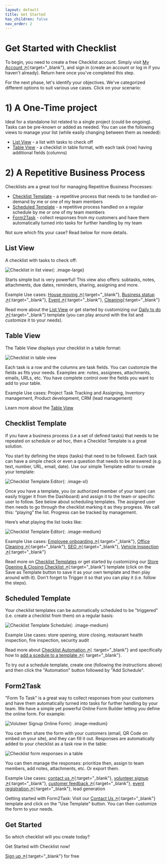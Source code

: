 ```yaml
---
layout: default
title: Get Started
has_children: false
nav_order: 2
---
```


# Get Started with Checklist

To begin, you need to create a free Checklist account. Simply visit [My Account ↗](https://checklist.com/account){:target="\_blank"}, and sign in (create an account or log in if you haven't already). Return here once you've completed this step.

For the next phase, let's identify your objectives. We've categorized different options to suit various use cases. Click on your scenario:

# 1) A One-Time project

Ideal for a standalone list related to a single project (could be ongoing). Tasks can be pre-known or added as needed. You can use the following views to manage your list (while easily changing between them as needed):

- [List View](#list-view) - a list with tasks to check off
- [Table View](#table-view) - a checklist in table format, with each task (row) having additional fields (columns)

# 2) A Repetitive Business Process

Checklists are a great tool for managing Repetitive Business Processes:

- [Checklist Template](#checklist-template) - a repetitive process that needs to be handled on-demand by me or one of my team members
- [Scheduled Template](#scheduled-template) - a repetitive process handled on a regular schedule by me or one of my team members
- [Form2Task](#form2task) - collect responses from my customers and have them automatically turned into tasks for further handling by my team

Not sure which fits your case? Read below for more details.

## List View

A checklist with tasks to check off:

![Checklist in list view](/assets/images/start/start-checklist-view.png){: .image-large}

Starts simple but is very powerful! This view also offers: subtasks, notes, attachments, due dates, reminders, sharing, assigning and more.

Example Use cases: [House moving ↗](https://checklist.com/moving-checklist "Moving Checklist"){:target="\_blank"}, [Business statup ↗](https://checklist.com/business-startup-checklist "Business Startup Checklist"){:target="\_blank"}, [Event ↗](https://checklist.com/event-checklist "Event Checklist"){:target="\_blank"}, [Cleaning](https://checklist.com/cleaning-checklist "Cleaning Checklist"){:target="\_blank"}

Read more about the [List View](/checklists/checklist-view) or get started by customizing our [Daily to do ↗](https://checklist.com/daily-to-do-list "Daily To Do Checklist"){:target="\_blank"} template (you can play around with the list and customize it to your needs).

## Table View

The Table View displays your checklist in a table format:

![Checklist in table view](/assets/images/start/start-table-view.png)

Each task is a row and the columns are task fields. You can customzie the fields as fits your needs. Examples are: notes, assignees, attachments, emails, URLs, etc. You have complete control over the fields you want to add to your table.

Example Use cases: Project Task Tracking and Assigning, Inventory management, Product development, CRM (lead management)

Learn more about the [Table View](/checklists/table-view/)

## Checklist Template

If you have a business process (i.e a set of defined tasks) that needs to be repeated on schedule or ad hoc, then a Checklist Template is a great solution.

You start by defining the steps (tasks) that need to be followed. Each task can have a simple check or even a question that needs to be answered (e.g. text, number, URL, email, date). Use our simple Template editor to create your template:

![Checklist Template Editor](/assets/images/templates/template-editor.png){: .image-xl}

Once you have a template, you (or authorized member of your team) can easily trigger it from the Dashboard) and assign it to the team or specific user to follow. See below about scheduling templates. The assigned user then needs to go through the checklist marking it as they progress. We call this: “playing” the list. Progress can be tracked by management.

Here’s what playing the list looks like:

![Checklist Template Editor](/assets/images/views/play-view2.gif){: .image-medium}

Example Use cases: [Employee onboarding ↗](https://checklist.com/employee-onboarding-checklist "Employee onboarding Checklist"){:target="\_blank"}, [Office Cleaning ↗](https://checklist.com/office-cleaning-checklist "Office Cleaning Checklist"){:target="\_blank"}, [SEO ↗](https://checklist.com/seo-checklist "SEO Checklist"){:target="\_blank"}, [Vehicle Inspection ↗](https://checklist.com/vehicle-inspection-checklist "Vehicle Insepection Checklist"){:target="\_blank"}

Read more on [Checklist Templates](/templates/templates) or get started by customizing our [Store Opening & Closing Checklist ↗](https://checklist.com/retail-store-opening-closing-checklist){:target="\_blank"} template (click on the Save as Template button to save it as your own template and then play around with it). Don't forget to Trigger it so that you can play it (i.e. follow the steps).

## Scheduled Template

Your checklist templates can be automatically scheduled to be "triggered" (i.e. create a checklist from them) on a regular basis:

![Checklist Template Schedule](/assets/images/start/start-template-schedule.png){: .image-medium}

Example Use cases: store opening, store closing, restaurant health inspection, fire inspection, security audit

Read more about [Checklist Automation ↗](/automation/){ :target="\_blank"} and specifically how to [add a scedule to a template ↗](/automation/#template-automation){: target="\_blank"}.

To try out a schedule template, create one (following the instructions above) and then click the "Automation" button followed by "Add Schedule".

## Form2Task

"Form To Task" is a great way to collect responses from your customers and have them automatically turned into tasks for further handling by your team. We have a simple yet powerful Online Form Builder letting you define the online form. For example:

![Voluteer Signup Online Form](/assets/images/start/form-2-task-form.png){: .image-medium}

You can then share the form with your customers (email, QR Code on embed on your site), and they can fill it out. Responses are automatically added to your checklist as a task row in the table:

![Checklist form responses in a table](/assets/images/start/form-2-task-table.png)

You can then manage the responses: prioritize then, assign to team members, add notes, attachments, etc. Or export them.

Example Use cases: [contact us ↗](https://checklist.com/forms/contact){:target="\_blank"}, [volunteer signup ↗](https://checklist.com/forms/volunteer-signup){:target="\_blank"}, [customer feedback ↗](https://checklist.com/forms/customer-feedback){:target="\_blank"}, [event registration ↗](https://checklist.com/forms/event-registration){:target="\_blank"}, lead generation

Getting started with Form2Task: Visit our [Contact Us ↗](https://checklist.com/forms/contact){:target="\_blank"} template and click on the "Use Template" button. You can then customize the form to your needs.

## Get Started

So which checklist will you create today?

Get Started with Checklist now!

[Sign up ↗](https://checklist.com/account){:target="\_blank"} for free
